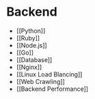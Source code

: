 # Backend


- [[Python]]
- [[Ruby]]
- [[Node.js]]
- [[Go]]
- [[Database]]
- [[Nginx]]
- [[Linux Load Blancing]]
- [[Web Crawling]]
- [[Backend Performance]]
